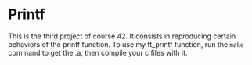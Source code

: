 # Printf

This is the third project of course 42. It consists in reproducing certain behaviors of the printf function. To use my ft_printf function, run the `make` command to get the .a, then compile your c files with it.
